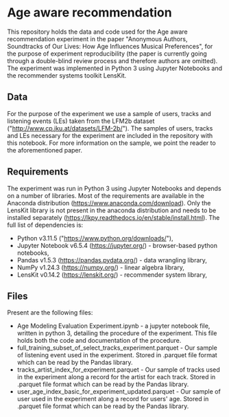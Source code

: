 # Age aware recommendation

This repository holds the data and code used for the Age aware recommendation experiment in the paper "Anonymous Authors, Soundtracks of Our Lives: How Age Influences Musical Preferences", for the purpose of experiment reproducibility (the paper is currently going through a double-blind review process and therefore authors are omitted). The experiment was implemented in Python 3 using Jupyter Notebooks and the recommender systems toolkit LensKit.

## Data

For the purpose of the experiment we use a sample of users, tracks and listening events (LEs) taken from the LFM2b dataset ("http://www.cp.jku.at/datasets/LFM-2b/"). The samples of users, tracks and LEs necessary for the experiment are included in the repository with this notebook. For more information on the sample, we point the reader to the aforementioned paper.

## Requirements

The experiment was run in Python 3 using Jupyter Notebooks and depends on a number of libraries. Most of the requirements are available in the Anaconda distribution (https://www.anaconda.com/download). Only the LensKit library is not present in the anaconda distribution and needs to be installed separately (https://lkpy.readthedocs.io/en/stable/install.html). The full list of dependencies is:

- Python v3.11.5 ("https://www.python.org/downloads/"),
- Jupyter Notebook v6.5.4 (https://jupyter.org/) - browser-based python notebooks, 
- Pandas v1.5.3 (https://pandas.pydata.org/) - data wrangling library, 
- NumPy v1.24.3 (https://numpy.org/) - linear algebra library,
- LensKit v0.14.2 (https://lenskit.org/) - recommender system library,

## Files
Present are the following files:

- Age Modeling Evaluation Experiment.ipynb - a jupyter notebook file, written in python 3, detailing the procedure of the experiment. This file holds both the code and documentation of the procedure.
- full_training_subset_of_select_tracks_experiment.parquet - Our sample of listening event used in the experiment. Stored in .parquet file format which can be read by the Pandas library.
- tracks_artist_index_for_experiment.parquet -  Our sample of tracks used in the experiment along a record for the artist for each track. Stored in .parquet file format which can be read by the Pandas library.
- user_age_index_basic_for_experiment_updated.parquet -  Our sample of user used in the experiment along a record for users' age. Stored in .parquet file format which can be read by the Pandas library.
